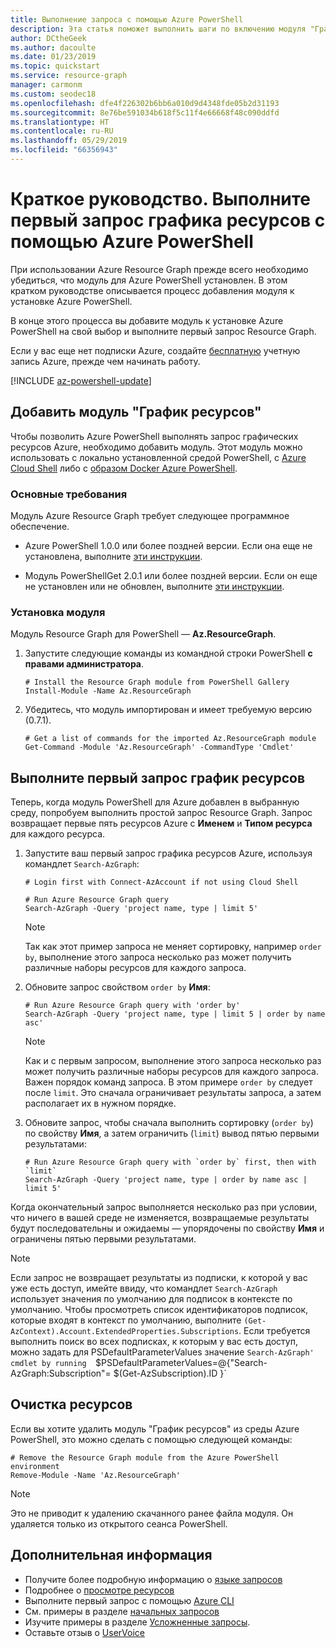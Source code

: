 ```yaml
---
title: Выполнение запроса с помощью Azure PowerShell
description: Эта статья поможет выполнить шаги по включению модуля "График ресурсов" для Azure PowerShell и выполнению первого запроса.
author: DCtheGeek
ms.author: dacoulte
ms.date: 01/23/2019
ms.topic: quickstart
ms.service: resource-graph
manager: carmonm
ms.custom: seodec18
ms.openlocfilehash: dfe4f226302b6bb6a010d9d4348fde05b2d31193
ms.sourcegitcommit: 8e76be591034b618f5c11f4e66668f48c090ddfd
ms.translationtype: HT
ms.contentlocale: ru-RU
ms.lasthandoff: 05/29/2019
ms.locfileid: "66356943"
---
```

# <a name="quickstart-run-your-first-resource-graph-query-using-azure-powershell"></a>Краткое руководство. Выполните первый запрос графика ресурсов с помощью Azure PowerShell

При использовании Azure Resource Graph прежде всего необходимо убедиться, что модуль для Azure PowerShell установлен. В этом кратком руководстве описывается процесс добавления модуля к установке Azure PowerShell.

В конце этого процесса вы добавите модуль к установке Azure PowerShell на свой выбор и выполните первый запрос Resource Graph.

Если у вас еще нет подписки Azure, создайте [бесплатную](https://azure.microsoft.com/free/) учетную запись Azure, прежде чем начинать работу.

[!INCLUDE [az-powershell-update](../../../includes/updated-for-az.md)]

## <a name="add-the-resource-graph-module"></a>Добавить модуль "График ресурсов"

Чтобы позволить Azure PowerShell выполнять запрос графических ресурсов Azure, необходимо добавить модуль. Этот модуль можно использовать с локально установленной средой PowerShell, с [Azure Cloud Shell](https://shell.azure.com) либо с [образом Docker Azure PowerShell](https://hub.docker.com/r/azuresdk/azure-powershell/).

### <a name="base-requirements"></a>Основные требования

Модуль Azure Resource Graph требует следующее программное обеспечение.

- Azure PowerShell 1.0.0 или более поздней версии. Если она еще не установлена, выполните [эти инструкции](/powershell/azure/install-az-ps).

- Модуль PowerShellGet 2.0.1 или более поздней версии. Если он еще не установлен или не обновлен, выполните [эти инструкции](/powershell/gallery/installing-psget).

### <a name="install-the-module"></a>Установка модуля

Модуль Resource Graph для PowerShell — **Az.ResourceGraph**.

1. Запустите следующие команды из командной строки PowerShell **с правами администратора**.

   ```azurepowershell-interactive
   # Install the Resource Graph module from PowerShell Gallery
   Install-Module -Name Az.ResourceGraph
   ```

1. Убедитесь, что модуль импортирован и имеет требуемую версию (0.7.1).

   ```azurepowershell-interactive
   # Get a list of commands for the imported Az.ResourceGraph module
   Get-Command -Module 'Az.ResourceGraph' -CommandType 'Cmdlet'
   ```

## <a name="run-your-first-resource-graph-query"></a>Выполните первый запрос график ресурсов

Теперь, когда модуль PowerShell для Azure добавлен в выбранную среду, попробуем выполнить простой запрос Resource Graph. Запрос возвращает первые пять ресурсов Azure с **Именем** и **Типом ресурса** для каждого ресурса.

1. Запустите ваш первый запрос графика ресурсов Azure, используя командлет `Search-AzGraph`:

   ```azurepowershell-interactive
   # Login first with Connect-AzAccount if not using Cloud Shell

   # Run Azure Resource Graph query
   Search-AzGraph -Query 'project name, type | limit 5'
   ```

   > [!NOTE]
   > Так как этот пример запроса не меняет сортировку, например `order by`, выполнение этого запроса несколько раз может получить различные наборы ресурсов для каждого запроса.

1. Обновите запрос свойством `order by` **Имя**:

   ```azurepowershell-interactive
   # Run Azure Resource Graph query with 'order by'
   Search-AzGraph -Query 'project name, type | limit 5 | order by name asc'
   ```

   > [!NOTE]
   > Как и с первым запросом, выполнение этого запроса несколько раз может получить различные наборы ресурсов для каждого запроса. Важен порядок команд запроса. В этом примере `order by` следует после `limit`. Это сначала ограничивает результаты запроса, а затем располагает их в нужном порядке.

1. Обновите запрос, чтобы сначала выполнить сортировку (`order by`) по свойству **Имя**, а затем ограничить (`limit`) вывод пятью первыми результатами:

   ```azurepowershell-interactive
   # Run Azure Resource Graph query with `order by` first, then with `limit`
   Search-AzGraph -Query 'project name, type | order by name asc | limit 5'
   ```

Когда окончательный запрос выполняется несколько раз при условии, что ничего в вашей среде не изменяется, возвращаемые результаты будут последовательны и ожидаемы — упорядочены по свойству **Имя** и ограничены пятью первыми результатами.

> [!NOTE]
> Если запрос не возвращает результаты из подписки, к которой у вас уже есть доступ, имейте ввиду, что командлет `Search-AzGraph` использует значения по умолчанию для подписок в контексте по умолчанию. Чтобы просмотреть список идентификаторов подписок, которые входят в контекст по умолчанию, выполните `(Get-AzContext).Account.ExtendedProperties.Subscriptions`. Если требуется выполнить поиск во всех подписках, к которым у вас есть доступ, можно задать для PSDefaultParameterValues значение `Search-AzGraph' cmdlet by running 
> `$PSDefaultParameterValues=@{"Search-AzGraph:Subscription"= $(Get-AzSubscription).ID }`
   
## <a name="clean-up-resources"></a>Очистка ресурсов

Если вы хотите удалить модуль "График ресурсов" из среды Azure PowerShell, это можно сделать с помощью следующей команды:

```azurepowershell-interactive
# Remove the Resource Graph module from the Azure PowerShell environment
Remove-Module -Name 'Az.ResourceGraph'
```

> [!NOTE]
> Это не приводит к удалению скачанного ранее файла модуля. Он удаляется только из открытого сеанса PowerShell.

## <a name="next-steps"></a>Дополнительная информация

- Получите более подробную информацию о [языке запросов](./concepts/query-language.md)
- Подробнее о [просмотре ресурсов](./concepts/explore-resources.md)
- Выполните первый запрос с помощью [Azure CLI](first-query-azurecli.md)
- См. примеры в разделе [начальных запросов](./samples/starter.md)
- Изучите примеры в разделе [Усложненные запросы](./samples/advanced.md).
- Оставьте отзыв о [UserVoice](https://feedback.azure.com/forums/915958-azure-governance)
